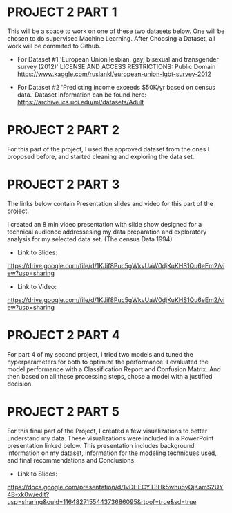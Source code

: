 # PROJECT 2 PART 1
This will be a space to work on one of these two datasets below. 
One will be chosen to do supervised Machine Learning. After Choosing a Dataset, all work will be commited to Github.

- For Dataset #1 'European Union lesbian, gay, bisexual and transgender survey (2012)' LICENSE AND ACCESS RESTRICTIONS: Public Domain
https://www.kaggle.com/ruslankl/european-union-lgbt-survey-2012


- For Dataset #2 'Predicting income exceeds $50K/yr based on census data.' Dataset information can be found here:
https://archive.ics.uci.edu/ml/datasets/Adult

# PROJECT 2 PART 2

For this part of the project, I used the approved dataset from the ones I proposed before, and started cleaning and exploring the data set.


# PROJECT 2 PART 3

The links below contain Presentation slides and video for this part of the project.

I created an 8 min video presentation with slide show designed for a technical audience addressesing my data preparation and exploratory analysis for my selected data set. 
(The census Data 1994)

- Link to Slides:

https://drive.google.com/file/d/1KJif8Puc5gWkvUaW0djKuKHS1Qu6eEm2/view?usp=sharing

- Link to Video:

https://drive.google.com/file/d/1KJif8Puc5gWkvUaW0djKuKHS1Qu6eEm2/view?usp=sharing

# PROJECT 2 PART 4

For part 4 of my second project, I tried two models and tuned the hyperparameters for both to optimize the performance. I evaluated the model performance with a Classification Report and Confusion Matrix. And then based on all these processing steps, chose a model with a justified decision.

# PROJECT 2 PART 5

For this final part of the Project, I created a few visualizations to better understand my data. These visualizations were included in a PowerPoint presentation linked below.
This presentation includes background information on my dataset, information for the modeling techniques used, and final recommendations and Conclusions.

- Link to Slides:

https://docs.google.com/presentation/d/1vDHECYT3Hk5whu5yQjKamS2UY4B-xk0w/edit?usp=sharing&ouid=116482715544373686095&rtpof=true&sd=true

